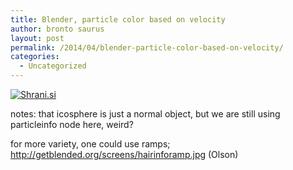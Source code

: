 ```yaml
---
title: Blender, particle color based on velocity
author: bronto saurus
layout: post
permalink: /2014/04/blender-particle-color-based-on-velocity/
categories:
  - Uncategorized
---
```

[<img src="http://shrani.si/t/T/ef/2E5EOO69/particlecolorbasedonvelo.jpg" style="border: 0px;" alt="Shrani.si" />][1]

notes: that icosphere is just a normal object, but we are still using particleinfo node here, weird?

for more variety, one could use ramps;  
<http://getblended.org/screens/hairinforamp.jpg> (Olson)

 [1]: http://shrani.si/f/T/ef/2E5EOO69/particlecolorbasedonvelo.png
